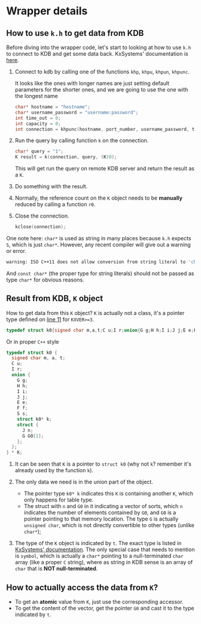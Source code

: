 # Wrapper details

## How to use `k.h` to get data from KDB

Before diving into the wrapper code, let's start to looking at how to use `k.h` to connect to KDB and get some data back. KxSystems' documentation is [here](https://code.kx.com/q/interfaces/c-client-for-q/).

1. Connect to kdb by calling one of the functions `khp`, `khpu`, `khpun`, `khpunc`.

    It looks like the ones with longer names are just setting default parameters for the shorter ones, and we are going to use the one with the longest name

    ```C++
    char* hostname = "hostname";
    char* username_password = "username:password";
    int time_out = 0;
    int capacity = 0;
    int connection = khpunc(hostname, port_number, username_password, time_out, capacity);
    ```

1. Run the query by calling function `k` on the connection.

    ```C++
    char* query = "1";
    K result = k(connection, query, (K)0);
    ```

    This will get run the query on remote KDB server and return the result as a `K`.

1. Do something with the result.

1. Normally, the reference count on the `K` object needs to be **manually** reduced by calling a function `r0`.

1. Close the connection.

    ```C++
    kclose(connection);
    ```

One note here: `char*` is used as string in many places because `k.h` expects `S`, which is just `char*`. However, any recent compiler will give out a warning or error.

```sh
warning: ISO C++11 does not allow conversion from string literal to 'char *' [-Wwritable-strings]
```

And `const char*` (the proper type for string literals) should not be passed as type `char*` for obvious reasons.

## Result from KDB, `K` object

How to get data from this `K` object? `K` is actually not a class, it's a pointer type defined on [line 11](https://github.com/KxSystems/kdb/blob/39b957030bf6a4608f2508ff29894d7fac32a0c2/c/c/k.h#L11) for `KXVER>=3`.

```C++
typedef struct k0{signed char m,a,t;C u;I r;union{G g;H h;I i;J j;E e;F f;S s;struct k0*k;struct{J n;G G0[1];};};}*K;
```

Or in proper `C++` style

```C++
typedef struct k0 {
  signed char m, a, t;
  C u;
  I r;
  union {
    G g;
    H h;
    I i;
    J j;
    E e;
    F f;
    S s;
    struct k0* k;
    struct {
      J n;
      G G0[1];
    };
  };
} * K;
```

1. It can be seen that `K` is a pointer to `struct k0` (why not `k`? remember it's already used by the function `k`).

1. The only data we need is in the union part of the object.
    - The pointer type `k0* k` indicates this `K` is containing another `K`, which only happens for table type.
    - The struct with `n` and `G0` in it indicating a vector of sorts, which `n` indicates the number of elements contained by `G0`, and `G0` is a pointer pointing to that memory location. The type `G` is actually `unsigned char`, which is not directly convertible to other types (unlike `char*`);

1. The type of the `K` object is indicated by `t`. The exact type is listed in [KxSystems' documentation](https://code.kx.com/q/interfaces/c-client-for-q/#overview). The only special case that needs to mention is `symbol`, which is actually a `char*` pointing to a null-terminated `char` array (like a proper `C` string), where as string in KDB sense is an array of `char` that is **NOT null-terminated**.

## How to actually access the data from `K`?

- To get an **atomic** value from `K`, just use the corresponding accessor.
- To get the content of the vector, get the pointer `G0` and cast it to the type indicated by `t`.
